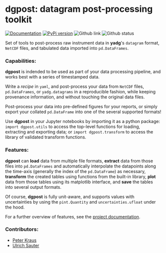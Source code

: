 # dgpost: datagram post-processing toolkit

[![Documentation](https://badgen.net/badge/docs/dgbowl.github.io/grey?icon=firefox)](https://dgbowl.github.io/dgpost)
[![PyPi version](https://badgen.net/pypi/v/dgpost/?icon=pypi)](https://pypi.org/project/dgpost)
![Github link](https://badgen.net/github/tag/dgbowl/dgpost/?icon=github)
![Github status](https://badgen.net/github/checks/dgbowl/dgpost/?icon=github)

Set of tools to post-process raw instrument data in **yadg**'s `datagram` format, ``NetCDF`` files, and tabulated data imported into `pd.DataFrames`.

### Capabilities:
**dgpost** is indended to be used as part of your data processing pipeline, and works best with a series of timestamped data.

Write a *recipe* in `yaml`, and post-process your data from `NetCDF` files, `pd.DataFrames`, or `yadg.datagrams` in a reproducible fashion, while keeping provenance information, and without touching the original data files.

Post-process your data into pre-defined figures for your reports, or simply export your collated `pd.DataFrame` into one of the several supported formats!

Use **dgpost** in your Jupyter notebooks by importing it as a python package: `import dgpost.utils` to access the top-level functions for loading, extracting and exporting data; or `import dgpost.transform` to access the library of validated transform functions.

### Features:

**dgpost** can **load** data from multiple file formats, **extract** data from those files into `pd.DataFrames` and automatically interpolate the datapoints along the time-axis (generally the index of the `pd.DataFrame`) as necessary, **transform** the created tables using functions from the built-in library, **plot** data from those tables using its matplotlib interface, and **save** the tables into several output formats.

Of course, **dgpost** is fully unit-aware, and supports values with uncertainties by using the `pint.Quantity` and `uncertainties.ufloat` under the hood.

For a further overview of features, see the [project documentation](https://dgbowl.github.io/dgpost).

### Contributors:
- [Peter Kraus](http://github.com/PeterKraus)
- [Ulrich Sauter](http://github.com/ileu)
